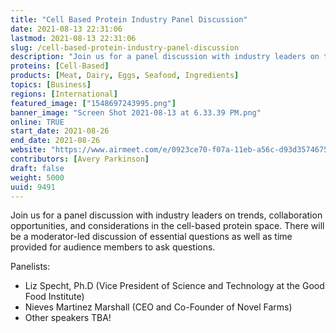 ```yaml
---
title: "Cell Based Protein Industry Panel Discussion"
date: 2021-08-13 22:31:06
lastmod: 2021-08-13 22:31:06
slug: /cell-based-protein-industry-panel-discussion
description: "Join us for a panel discussion with industry leaders on trends, collaboration opportunities, and considerations in the cell-based protein space. There will be a moderator-led discussion of essential questions as well as time provided for audience members to ask questions.Panelists:Liz Specht, Ph.D (Vice President of Science and Technology at the Good Food Institute)Nieves Martinez Marshall (CEO and Co-Founder of Novel Farms)Other speakers TBA!"
proteins: [Cell-Based]
products: [Meat, Dairy, Eggs, Seafood, Ingredients]
topics: [Business]
regions: [International]
featured_image: ["1548697243995.png"]
banner_image: "Screen Shot 2021-08-13 at 6.33.39 PM.png"
online: TRUE
start_date: 2021-08-26
end_date: 2021-08-26
website: "https://www.airmeet.com/e/0923ce70-f07a-11eb-a56c-d93d3574675b"
contributors: [Avery Parkinson]
draft: false
weight: 5000
uuid: 9491
---
```

<p>Join us for a panel discussion with industry leaders on trends, collaboration opportunities, and considerations in the cell-based protein space. There will be a moderator-led discussion of essential questions as well as time provided for audience members to ask questions.</p>
<p>Panelists:</p>
<ul>
<li>Liz Specht, Ph.D (Vice President of Science and Technology at the Good Food Institute)</li>
<li>Nieves Martinez Marshall (CEO and Co-Founder of Novel Farms)</li>
<li>Other speakers TBA!</li>
</ul>
